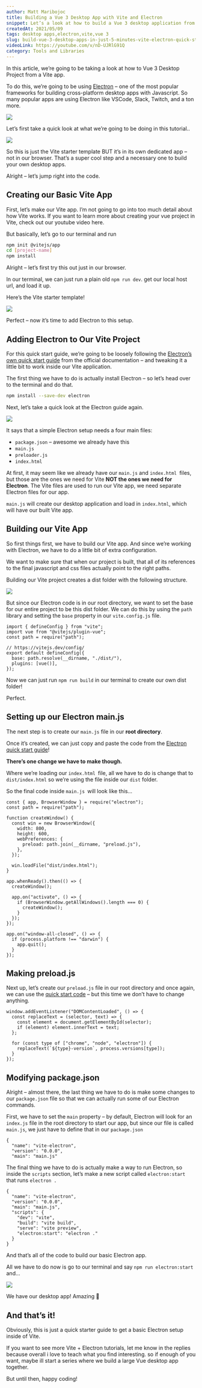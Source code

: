 ```yaml
---
author: Matt Maribojoc
title: Building a Vue 3 Desktop App with Vite and Electron
snippet: Let’s a look at how to build a Vue 3 desktop application from your Vite app with Electron - a framework desktop apps with Javascript.
createdAt: 2021/05/09
tags: desktop apps,electron,vite,vue 3
slug: build-vue-3-desktop-apps-in-just-5-minutes-vite-electron-quick-start-guide
videoLink: https://youtube.com/v/nD-UJRlG91Q
category: Tools and Libraries
---
```


In this article, we’re going to be taking a look at how to Vue 3 Desktop Project from a Vite app.

To do this, we’re going to be using [Electron](https://www.electronjs.org/) – one of the most popular frameworks for building cross-platform desktop apps with Javascript. So many popular apps are using Electron like VSCode, Slack, Twitch, and a ton more.

![]($BASE_URL/electron.png)

Let’s first take a quick look at what we’re going to be doing in this tutorial..

![]($BASE_URL/result.png)

So this is just the Vite starter template BUT it’s in its own dedicated app – not in our browser. That’s a super cool step and a necessary one to build your own desktop apps.

Alright – let’s jump right into the code.

## Creating our Basic Vite App

First, let’s make our Vite app. I’m not going to go into too much detail about how Vite works. If you want to learn more about creating your vue project in Vite, check out our youtube video here.

But basically, let’s go to our terminal and run

```bash
npm init @vitejs/app
cd [project-name]
npm install
```

Alright – let’s first try this out just in our browser.

In our terminal, we can just run a plain old `npm run dev`. get our local host url, and load it up.

Here’s the Vite starter template!

![]($BASE_URL/vite-starter.png)

Perfect – now it’s time to add Electron to this setup.

## Adding Electron to Our Vite Project

For this quick start guide, we’re going to be loosely following the [Electron’s own quick start guide](https://www.electronjs.org/docs/tutorial/quick-start) from the official documentation – and tweaking it a little bit to work inside our Vite application.

The first thing we have to do is actually install Electron – so let’s head over to the terminal and do that.

```bash
npm install --save-dev electron
```

Next, let’s take a quick look at the Electron guide again.

![]($BASE_URL/electron-guide.png)

It says that a simple Electron setup needs a four main files:

- `package.json` – awesome we already have this
- `main.js`
- `preloader.js`
- `index.html`

At first, it may seem like we already have our `main.js` and `index.html `files, but those are the ones we need for Vite **NOT the ones we need for Electron**. The Vite files are used to run our Vite app, we need separate Electron files for our app.

`main.js` will create our desktop application and load in `index.html`, which will have our built Vite app.

## Building our Vite App

So first things first, we have to build our Vite app. And since we’re working with Electron, we have to do a little bit of extra configuration.

We want to make sure that when our project is built, that all of its references to the final javascript and css files actually point to the right paths.

Building our Vite project creates a dist folder with the following structure.

![]($BASE_URL/vite-output.png)

But since our Electron code is in our root directory, we want to set the base for our entire project to be this dist folder. We can do this by using the `path` library and setting the `base` property in our `vite.config.js` file.

```js{}[vite.config.js]
import { defineConfig } from "vite";
import vue from "@vitejs/plugin-vue";
const path = require("path");

// https://vitejs.dev/config/
export default defineConfig({
  base: path.resolve(__dirname, "./dist/"),
  plugins: [vue()],
});
```

Now we can just run `npm run build` in our terminal to create our own dist folder!

Perfect.

## Setting up our Electron main.js

The next step is to create our `main.js` file in our **root directory**.

Once it’s created, we can just copy and paste the code from the [Electron quick start guide](https://www.electronjs.org/docs/tutorial/quick-start#create-the-main-script-file)!

**There’s one change we have to make though.**

Where we’re loading our `index.html `file, all we have to do is change that to `dist/index.html` so we’re using the file inside our `dist` folder.

So the final code inside `main.js `will look like this…

```js{}[main.js]
const { app, BrowserWindow } = require("electron");
const path = require("path");

function createWindow() {
  const win = new BrowserWindow({
    width: 800,
    height: 600,
    webPreferences: {
      preload: path.join(__dirname, "preload.js"),
    },
  });

  win.loadFile("dist/index.html");
}

app.whenReady().then(() => {
  createWindow();

  app.on("activate", () => {
    if (BrowserWindow.getAllWindows().length === 0) {
      createWindow();
    }
  });
});

app.on("window-all-closed", () => {
  if (process.platform !== "darwin") {
    app.quit();
  }
});
```

## Making preload.js

Next up, let’s create our `preload.js` file in our root directory and once again, we can use the [quick start code](https://www.electronjs.org/docs/tutorial/quick-start#define-a-preload-script) – but this time we don’t have to change anything.

```js{}[preload.js]
window.addEventListener("DOMContentLoaded", () => {
  const replaceText = (selector, text) => {
    const element = document.getElementById(selector);
    if (element) element.innerText = text;
  };

  for (const type of ["chrome", "node", "electron"]) {
    replaceText(`${type}-version`, process.versions[type]);
  }
});
```

## Modifying package.json

Alright – almost there, the last thing we have to do is make some changes to our `package.json` file so that we can actually run some of our Electron commands.

First, we have to set the `main` property – by default, Electron will look for an `index.js` file in the root directory to start our app, but since our file is called `main.js`, we just have to define that in our `package.json`

```json{}[package.json]
{
  "name": "vite-electron",
  "version": "0.0.0",
  "main": "main.js"
```

The final thing we have to do is actually make a way to run Electron, so inside the `scripts` section, let’s make a new script called `electron:start` that runs `electron .`

```json{}[package.json]
{
  "name": "vite-electron",
  "version": "0.0.0",
  "main": "main.js",
  "scripts": {
    "dev": "vite",
    "build": "vite build",
    "serve": "vite preview",
    "electron:start": "electron ."
  }
}
```

And that’s all of the code to build our basic Electron app.

All we have to do now is go to our terminal and say `npm run electron:start` and…

![]($BASE_URL/result.png)

We have our desktop app! Amazing 🙂

## And that’s it!

Obviously, this is just a quick starter guide to get a basic Electron setup inside of Vite.

If you want to see more Vite + Electron tutorials, let me know in the replies because overall i love to teach what you find interesting. so if enough of you want, maybe ill start a series where we build a large Vue desktop app together.

But until then, happy coding!
